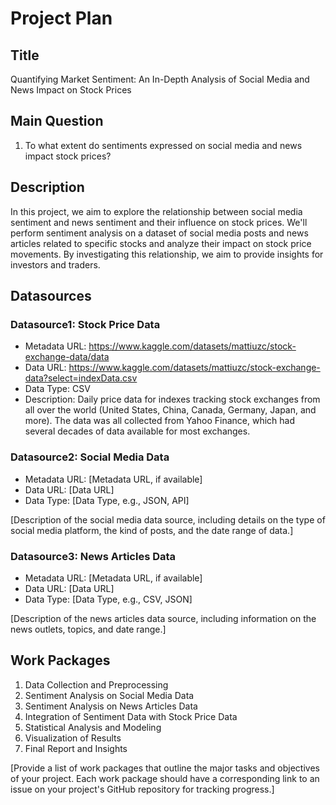 # Project Plan

## Title

Quantifying Market Sentiment: An In-Depth Analysis of Social Media and News Impact on Stock Prices

## Main Question

1. To what extent do sentiments expressed on social media and news impact stock prices?

## Description

In this project, we aim to explore the relationship between social media sentiment and news sentiment and their influence on stock prices. We'll perform sentiment analysis on a dataset of social media posts and news articles related to specific stocks and analyze their impact on stock price movements. By investigating this relationship, we aim to provide insights for investors and traders.

## Datasources

### Datasource1: Stock Price Data
* Metadata URL: https://www.kaggle.com/datasets/mattiuzc/stock-exchange-data/data
* Data URL: https://www.kaggle.com/datasets/mattiuzc/stock-exchange-data?select=indexData.csv
* Data Type: CSV
* Description: Daily price data for indexes tracking stock exchanges from all over the world (United States, China, Canada, Germany, Japan, and more). The data was all collected from Yahoo Finance, which had several decades of data available for most exchanges.

### Datasource2: Social Media Data
* Metadata URL: [Metadata URL, if available]
* Data URL: [Data URL]
* Data Type: [Data Type, e.g., JSON, API]

[Description of the social media data source, including details on the type of social media platform, the kind of posts, and the date range of data.]

### Datasource3: News Articles Data
* Metadata URL: [Metadata URL, if available]
* Data URL: [Data URL]
* Data Type: [Data Type, e.g., CSV, JSON]

[Description of the news articles data source, including information on the news outlets, topics, and date range.]

## Work Packages

1. Data Collection and Preprocessing
2. Sentiment Analysis on Social Media Data
3. Sentiment Analysis on News Articles Data
4. Integration of Sentiment Data with Stock Price Data
5. Statistical Analysis and Modeling
6. Visualization of Results
7. Final Report and Insights

[Provide a list of work packages that outline the major tasks and objectives of your project. Each work package should have a corresponding link to an issue on your project's GitHub repository for tracking progress.]
